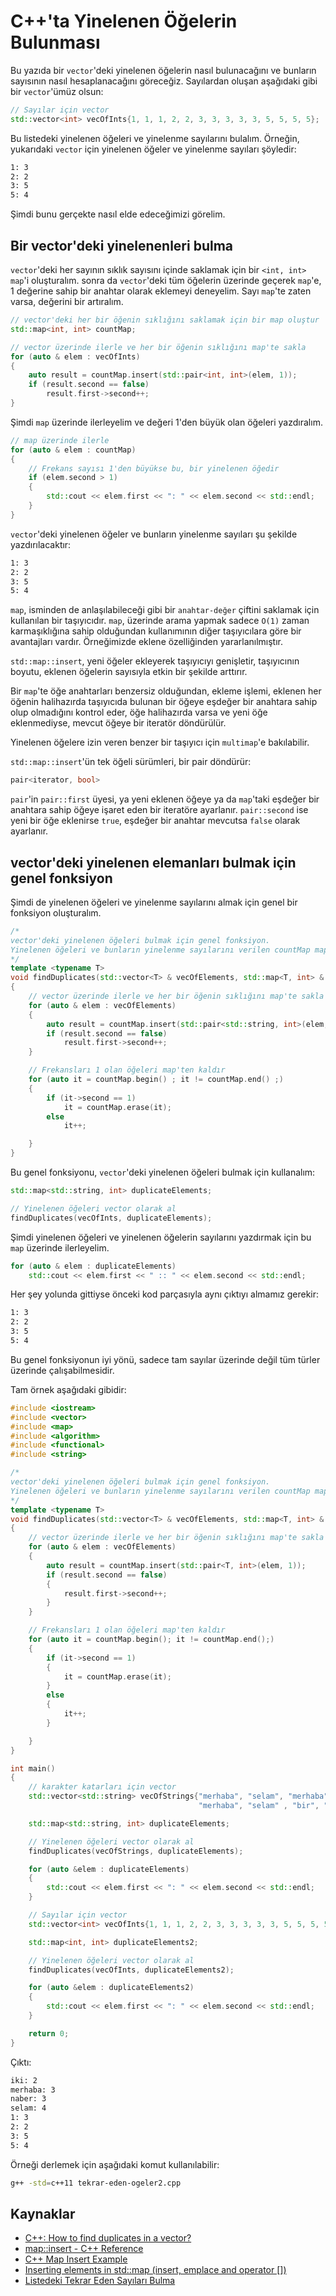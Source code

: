 # C++'ta Yinelenen Öğelerin Bulunması

Bu yazıda bir `vector`'deki yinelenen öğelerin nasıl bulunacağını ve bunların sayısının nasıl hesaplanacağını göreceğiz. Sayılardan oluşan aşağıdaki gibi bir `vector`'ümüz olsun:

```cpp
// Sayılar için vector
std::vector<int> vecOfInts{1, 1, 1, 2, 2, 3, 3, 3, 3, 3, 5, 5, 5, 5};
```

Bu listedeki yinelenen öğeleri ve yinelenme sayılarını bulalım. Örneğin, yukarıdaki `vector` için yinelenen öğeler ve yinelenme sayıları şöyledir:

```bash
1: 3
2: 2
3: 5
5: 4
```

Şimdi bunu gerçekte nasıl elde edeceğimizi görelim.


## Bir vector'deki yinelenenleri bulma

`vector`'deki her sayının sıklık sayısını içinde saklamak için bir `<int, int> map`'i oluşturalım. sonra da `vector`'deki tüm öğelerin üzerinde geçerek `map`'e, 1 değerine sahip bir anahtar olarak eklemeyi deneyelim. Sayı `map`'te zaten varsa, değerini bir artıralım.

```cpp
// vector'deki her bir öğenin sıklığını saklamak için bir map oluştur
std::map<int, int> countMap;

// vector üzerinde ilerle ve her bir öğenin sıklığını map'te sakla
for (auto & elem : vecOfInts)
{
    auto result = countMap.insert(std::pair<int, int>(elem, 1));
    if (result.second == false)
        result.first->second++;
}
```

Şimdi `map` üzerinde ilerleyelim ve değeri 1'den büyük olan öğeleri yazdıralım.

```cpp
// map üzerinde ilerle
for (auto & elem : countMap)
{
    // Frekans sayısı 1'den büyükse bu, bir yinelenen öğedir
    if (elem.second > 1)
    {
        std::cout << elem.first << ": " << elem.second << std::endl;
    }
}
```

`vector`'deki yinelenen öğeler ve bunların yinelenme sayıları şu şekilde yazdırılacaktır:

```bash
1: 3
2: 2
3: 5
5: 4
```

`map`, isminden de anlaşılabileceği gibi bir `anahtar-değer` çiftini saklamak için kullanılan bir taşıyıcıdır. `map`, üzerinde arama yapmak sadece `O(1)` zaman karmaşıklığına sahip olduğundan kullanımının diğer taşıyıcılara göre bir avantajları vardır. Örneğimizde eklene özelliğinden yararlanılmıştır.

`std::map::insert`, yeni öğeler ekleyerek taşıyıcıyı genişletir, taşıyıcının boyutu, eklenen öğelerin sayısıyla etkin bir şekilde arttırır.

Bir `map`'te öğe anahtarları benzersiz olduğundan, ekleme işlemi, eklenen her öğenin halihazırda taşıyıcıda bulunan bir öğeye eşdeğer bir anahtara sahip olup olmadığını kontrol eder, öğe halihazırda varsa ve yeni öğe eklenmediyse, mevcut öğeye bir iteratör döndürülür.

Yinelenen öğelere izin veren benzer bir taşıyıcı için `multimap`'e bakılabilir.

`std::map::insert`'ün tek öğeli sürümleri, bir pair döndürür:

```cpp
pair<iterator, bool>
```

`pair`'in `pair::first` üyesi, ya yeni eklenen öğeye ya da `map`'taki eşdeğer bir anahtara sahip öğeye işaret eden bir iteratöre ayarlanır. `pair::second` ise yeni bir öğe eklenirse `true`, eşdeğer bir anahtar mevcutsa `false` olarak ayarlanır.


## vector'deki yinelenen elemanları bulmak için genel fonksiyon

Şimdi de yinelenen öğeleri ve yinelenme sayılarını almak için genel bir fonksiyon oluşturalım.

```cpp
/*
vector'deki yinelenen öğeleri bulmak için genel fonksiyon.
Yinelenen öğeleri ve bunların yinelenme sayılarını verilen countMap map'ine ekler.
*/
template <typename T>
void findDuplicates(std::vector<T> & vecOfElements, std::map<T, int> & countMap)
{
    // vector üzerinde ilerle ve her bir öğenin sıklığını map'te sakla
    for (auto & elem : vecOfElements)
    {
        auto result = countMap.insert(std::pair<std::string, int>(elem, 1));
        if (result.second == false)
            result.first->second++;
    }

    // Frekansları 1 olan öğeleri map'ten kaldır
    for (auto it = countMap.begin() ; it != countMap.end() ;)
    {
        if (it->second == 1)
            it = countMap.erase(it);
        else
            it++;

    }
}
```

Bu genel fonksiyonu, `vector`'deki yinelenen öğeleri bulmak için kullanalım:

```cpp
std::map<std::string, int> duplicateElements;

// Yinelenen öğeleri vector olarak al
findDuplicates(vecOfInts, duplicateElements);
```

Şimdi yinelenen öğeleri ve yinelenen öğelerin sayılarını yazdırmak için bu `map` üzerinde ilerleyelim.

```cpp
for (auto & elem : duplicateElements)
    std::cout << elem.first << " :: " << elem.second << std::endl;
```

Her şey yolunda gittiyse önceki kod parçasıyla aynı çıktıyı almamız gerekir:

```bash
1: 3
2: 2
3: 5
5: 4
```

Bu genel fonksiyonun iyi yönü, sadece tam sayılar üzerinde değil tüm türler üzerinde çalışabilmesidir.

Tam örnek aşağıdaki gibidir:

```cpp
#include <iostream>
#include <vector>
#include <map>
#include <algorithm>
#include <functional>
#include <string>

/*
vector'deki yinelenen öğeleri bulmak için genel fonksiyon.
Yinelenen öğeleri ve bunların yinelenme sayılarını verilen countMap map'ine ekler.
*/
template <typename T>
void findDuplicates(std::vector<T> & vecOfElements, std::map<T, int> & countMap)
{
    // vector üzerinde ilerle ve her bir öğenin sıklığını map'te sakla
    for (auto & elem : vecOfElements)
    {
        auto result = countMap.insert(std::pair<T, int>(elem, 1));
        if (result.second == false)
        {
            result.first->second++;
        }
    }

    // Frekansları 1 olan öğeleri map'ten kaldır
    for (auto it = countMap.begin(); it != countMap.end();)
    {
        if (it->second == 1)
        {
            it = countMap.erase(it);
        }
        else
        {
            it++;
        }

    }
}

int main()
{
    // karakter katarları için vector
    std::vector<std::string> vecOfStrings{"merhaba", "selam", "merhaba", "naber", "selam", "nasılsın", "naber",
                                          "merhaba", "selam" , "bir", "iki", "iki", "selam", "naber"};

    std::map<std::string, int> duplicateElements;

    // Yinelenen öğeleri vector olarak al
    findDuplicates(vecOfStrings, duplicateElements);

    for (auto &elem : duplicateElements)
    {
        std::cout << elem.first << ": " << elem.second << std::endl;
    }

    // Sayılar için vector
    std::vector<int> vecOfInts{1, 1, 1, 2, 2, 3, 3, 3, 3, 3, 5, 5, 5, 5};

    std::map<int, int> duplicateElements2;

    // Yinelenen öğeleri vector olarak al
    findDuplicates(vecOfInts, duplicateElements2);

    for (auto &elem : duplicateElements2)
    {
        std::cout << elem.first << ": " << elem.second << std::endl;
    }

    return 0;
}

```

Çıktı:

```bash
iki: 2
merhaba: 3
naber: 3
selam: 4
1: 3
2: 2
3: 5
5: 4
```

Örneği derlemek için aşağıdaki komut kullanılabilir:

```bash
g++ -std=c++11 tekrar-eden-ogeler2.cpp
```

## Kaynaklar
- [C++: How to find duplicates in a vector?](https://thispointer.com/c-how-to-find-duplicates-in-a-vector/)
- [map::insert - C++ Reference](http://www.cplusplus.com/reference/map/map/insert/)
- [C++ Map Insert Example](https://thispointer.com/c-map-insert-example/)
- [Inserting elements in std::map (insert, emplace and operator [])](https://www.geeksforgeeks.org/inserting-elements-in-stdmap-insert-emplace-and-operator/)
- [Listedeki Tekrar Eden Sayıları Bulma](https://algoritma-sorulari.blogspot.com/2018/12/elimizde-tamsaylardan-olusan-bir-liste.html)
